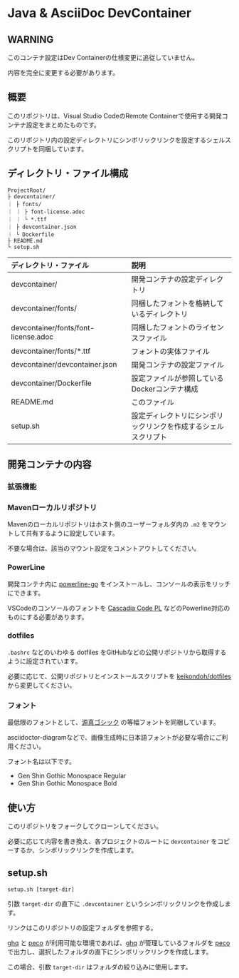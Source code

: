 # Java & AsciiDoc DevContainer

## WARNING

このコンテナ設定はDev Containerの仕様変更に追従していません。

内容を完全に変更する必要があります。

## 概要

このリポジトリは、Visual Studio CodeのRemote Containerで使用する開発コンテナ設定をまとめたものです。

このリポジトリ内の設定ディレクトリにシンボリックリンクを設定するシェルスクリプトを同梱しています。

## ディレクトリ・ファイル構成

    ProjectRoot/
    ├ devcontainer/
    ｜ ├ fonts/
    ｜ ｜ ├ font-license.adoc
    ｜ ｜ └ *.ttf
    ｜ ├ devcontainer.json
    ｜ └ Dockerfile
    ├ README.md
    └ setup.sh

|ディレクトリ・ファイル|説明|
|:-|:-|
|devcontainer/|開発コンテナの設定ディレクトリ|
|devcontainer/fonts/|同梱したフォントを格納しているディレクトリ|
|devcontainer/fonts/font-license.adoc|同梱したフォントのライセンスファイル|
|devcontainer/fonts/*.ttf|フォントの実体ファイル|
|devcontainer/devcontainer.json|開発コンテナの設定ファイル|
|devcontainer/Dockerfile|設定ファイルが参照しているDockerコンテナ構成|
|README.md|このファイル|
|setup.sh|設定ディレクトリにシンボリックリンクを作成するシェルスクリプト|

## 開発コンテナの内容

### 拡張機能

### Mavenローカルリポジトリ
Mavenのローカルリポジトリはホスト側のユーザーフォルダ内の `.m2` をマウントして共有するように設定しています。

不要な場合は、該当のマウント設定をコメントアウトしてください。

### PowerLine
開発コンテナ内に [powerline-go](https://github.com/justjanne/powerline-go) をインストールし、コンソールの表示をリッチにできます。

VSCodeのコンソールのフォントを [Cascadia Code PL](https://docs.microsoft.com/ja-jp/windows/terminal/cascadia-code) などのPowerline対応のものにする必要があります。

### dotfiles
`.bashrc` などのいわゆる dotfiles をGitHubなどの公開リポジトリから取得するように設定されています。

必要に応じて、公開リポジトリとインストールスクリプトを [keikondoh/dotfiles](https://github.com/keikondoh/dotfiles) から変更してください。

### フォント
最低限のフォントとして、[源真ゴシック](http://jikasei.me/font/genshin/) の等幅フォントを同梱しています。

asciidoctor-diagramなどで、画像生成時に日本語フォントが必要な場合にご利用ください。

フォント名は以下です。
- Gen Shin Gothic Monospace Regular
- Gen Shin Gothic Monospace Bold

## 使い方
このリポジトリをフォークしてクローンしてください。

必要に応じて内容を書き換え、各プロジェクトのルートに `devcontainer` をコピーするか、シンボリックリンクを作成します。
## setup.sh

    setup.sh [target-dir]

引数 `target-dir` の直下に `.devcontainer` というシンボリックリンクを作成します。

リンクはこのリポジトリの設定フォルダを参照する。

[ghq](https://github.com/x-motemen/ghq) と [peco](https://github.com/peco/peco) が利用可能な環境であれば、[ghq](https://github.com/x-motemen/ghq) が管理しているフォルダを [peco](https://github.com/peco/peco) で出力し、選択したフォルダの直下にシンボリックリンクを作成します。

この場合、引数 `target-dir` はフォルダの絞り込みに使用します。

